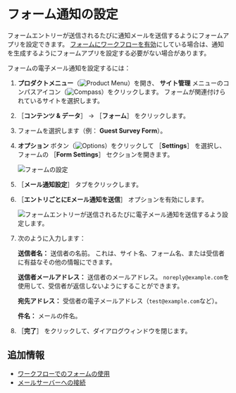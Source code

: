 # フォーム通知の設定

フォームエントリーが送信されるたびに通知メールを送信するようにフォームアプリを設定できます。 [フォームにワークフローを有効](./using-forms-with-a-workflow.md)にしている場合は、通知を生成するようにフォームアプリを設定する必要がない場合があります。

フォームの電子メール通知を設定するには：

1. **プロダクトメニュー**（![Product Menu](../../../images/icon-product-menu.png)）を開き、 **サイト管理** メニューのコンパスアイコン（![Compass](../../../images/icon-compass.png)）をクリックします。 フォームが関連付けられているサイトを選択します。
1. ［**コンテンツ & データ**］ &rarr; ［**フォーム**］ をクリックします。
1. フォームを選択します（例： **Guest Survey Form**）。
1. **オプション** ボタン（![Options](../../../images/icon-options.png)）をクリックして ［**Settings**］ を選択し、フォームの ［**Form Settings**］ セクションを開きます。

    ![フォームの設定](./configuring-form-notifications/images/01.png)

1. ［**メール通知設定**］ タブをクリックします。
1. ［**エントリごとにEメール通知を送信**］ オプションを有効にします。

    ![フォームエントリーが送信されるたびに電子メール通知を送信するよう設定します。](./configuring-form-notifications/images/02.png)

1. 次のように入力します：

    **送信者名：** 送信者の名前。 これは、サイト名、フォーム名、または受信者に有益なその他の情報にできます。

    **送信者メールアドレス：** 送信者のメールアドレス。 `noreply@example.com`を使用して、受信者が返信しないようにすることができます。

    **宛先アドレス：** 受信者の電子メールアドレス（`test@example.com`など）。

    **件名：** メールの件名。

1. ［**完了**］ をクリックして、ダイアログウィンドウを閉じます。

<a name="追加情報" />

## 追加情報

* [ワークフローでのフォームの使用](./using-forms-with-a-workflow.md)
* [メールサーバーへの接続](../../../installation-and-upgrades/setting-up-liferay/configuring-mail/connecting-to-a-mail-server.md)
